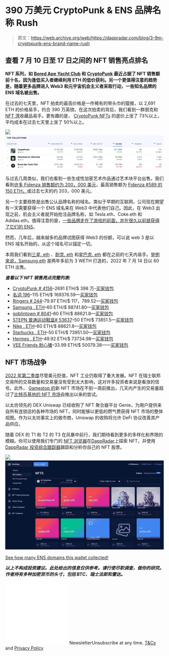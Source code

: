 # 390 万美元 CryptoPunk & ENS 品牌名称 Rush

> 原文：<https://web.archive.org/web/https://dappradar.com/blog/3-9m-cryptopunk-ens-brand-name-rush>

## 查看 7 月 10 日至 17 日之间的 NFT 销售亮点排名

**NFT 系列，如 [Bored Ape Yacht Club](https://web.archive.org/web/20230104011252/https://dappradar.com/hub/nft-explorer/collection/bored-ape-yacht-club) 和 [CryptoPunk](https://web.archive.org/web/20230104011252/https://dappradar.com/hub/nft-explorer/collection/cryptopunks) 最近占据了 NFT 销售额前十名，因为逢低买入者继续利用 ETH 的低价获利。另一个更值得注意的趋势是，随着更多品牌进入 Web3 和元宇宙机会主义者采取行动，一些知名品牌的 ENS 域名被出售。**

在过去的七天里，NFT 拍卖的最高价格是一件稀有的带头巾的猿猴，以 2,691 ETH 的价格易手，约合 390 万英镑。在这次拍卖的背后，我们看到一群朋克和[NFT 湾](https://web.archive.org/web/20230104011252/https://dappradar.com/hub/nft-explorer/collection/bored-ape-yacht-club)收藏品易手。更有趣的是， [CryptoPunk NFTs](https://web.archive.org/web/20230104011252/https://dappradar.com/hub/nft-explorer/collection/cryptopunks) 的底价上涨了 73%以上，平均成本在过去七天里上涨了 50%以上。

![](img/5e005d25e303dc54443b1a1b02a3e193.png)![](img/7af8e834b6734a44b6ca09840716738f.png)

与过去几周类似，我们也看到一些生成性加密艺术作品通过艺术块平台出售。我们看到[许多 Fidenza 销售额约为 200，000 美元](https://web.archive.org/web/20230104011252/https://dappradar.com/nft/sales/2)，最高销售额为 [Fidenza #589 的 150 ETH，](https://web.archive.org/web/20230104011252/https://dappradar.com/hub/assets/eth/0xa7d8d9ef8d8ce8992df33d8b8cf4aebabd5bd270/78000589)或过去七天的约 203，000 美元。

另一个主要趋势是出售公认品牌名称的域名。类似于早期的互联网，公司现在期望有一天需要获得一个 ENS 域名来在 Web3 中代表他们自己。因此，在 Web3 出现之前，机会主义者就开始抢注品牌名称，如 Tesla.eth、Coke.eth 和 Adidas.eth。值得注意的是，[一些品牌走在了游戏的前面，并在很久以前就获得了它们的 ENS](/web/20230104011252/https://dappradar.com/blog/speculators-eye-up-ens-nft-domains/)。

然而，几年后，越来越多的品牌试图获得 Web3 的份额，可以说 web 3 是以 ENS 域名开始的，从这个域名可以锚定一切。

本周我们看到[三星. eth](https://web.archive.org/web/20230104011252/https://dappradar.com/hub/assets/eth/0x57f1887a8bf19b14fc0df6fd9b2acc9af147ea85/32874688416862582133947633994854615433728021352752723391539385381884791098195) 、[耐克. eth](https://web.archive.org/web/20230104011252/https://dappradar.com/hub/assets/eth/0x57f1887a8bf19b14fc0df6fd9b2acc9af147ea85/58229628887636044882372953174745135299233155338052253949785372330985740196460) 和[星巴克. eth](https://web.archive.org/web/20230104011252/https://dappradar.com/hub/assets/eth/0x57f1887a8bf19b14fc0df6fd9b2acc9af147ea85/40274598749731829610336635163447228327862771359534322740478316032012743633643) 都在之前的七天内易手。[举例来说，Samsung.eth](https://web.archive.org/web/20230104011252/https://dappradar.com/hub/assets/eth/0x57f1887a8bf19b14fc0df6fd9b2acc9af147ea85/32874688416862582133947633994854615433728021352752723391539385381884791098195) 是两年多前为 3 WETH 打造的，2022 年 7 月 14 日以 60 ETH 出售。

***查看以下 NFT 销售亮点完整列表:***

*   [CryptoPunk # 4156](https://web.archive.org/web/20230104011252/https://dappradar.com/hub/assets/eth/0xb47e3cd837ddf8e4c57f05d70ab865de6e193bbb/4156)–2691 ETH/$ 398 万-[买家钱包](https://web.archive.org/web/20230104011252/https://dappradar.com/hub/wallet/eth/0x67954ac510255b6b3724073022196b67bdf260b6)
*   [名词 196](https://web.archive.org/web/20230104011252/https://dappradar.com/hub/assets/eth/0x9c8ff314c9bc7f6e59a9d9225fb22946427edc03/196)–115 ETH/$ 169376.59—[买家钱包](https://web.archive.org/web/20230104011252/https://dappradar.com/hub/wallet/eth/0xf476cd75be8fdd197ae0b466a2ec2ae44da41897)
*   [Ringers # 244](https://web.archive.org/web/20230104011252/https://dappradar.com/hub/assets/eth/0xa7d8d9ef8d8ce8992df33d8b8cf4aebabd5bd270/13000244)–79.97 ETH/$ 117，789.52—[买家钱包](https://web.archive.org/web/20230104011252/https://dappradar.com/hub/wallet/eth/0x6478b1a936882d1a59222094d9cf2ee37c7044de)
*   [Samsung . ETH](https://web.archive.org/web/20230104011252/https://dappradar.com/hub/assets/eth/0x57f1887a8bf19b14fc0df6fd9b2acc9af147ea85/32874688416862582133947633994854615433728021352752723391539385381884791098195)–60 ETH/$ 88741.80—[买家钱包](https://web.archive.org/web/20230104011252/https://dappradar.com/hub/wallet/eth/0x542f0c3f91a75500bb446a105f468ed1297fb5d2)
*   [goblintown # 8041](https://web.archive.org/web/20230104011252/https://dappradar.com/hub/assets/eth/0xbce3781ae7ca1a5e050bd9c4c77369867ebc307e/8041)–60 ETH/$ 88621.8—[买家钱包](https://web.archive.org/web/20230104011252/https://dappradar.com/hub/wallet/eth/0x64ac64ab7791941c946a5f6685acd61a6d10a09b)
*   [STEPN 普通运动鞋盒# 53637](https://web.archive.org/web/20230104011252/https://dappradar.com/hub/assets/eth/0x495f947276749ce646f68ac8c248420045cb7b5e/31286089499503741959782111886512120281924005796691348909683106023547626061825)–50 ETH/$ 73851.5—[买家钱包](https://web.archive.org/web/20230104011252/https://dappradar.com/hub/wallet/eth/0x039284618ec890ab5b4911103e8da52acc0ce032)
*   [Nike . ETH](https://web.archive.org/web/20230104011252/https://dappradar.com/hub/assets/eth/0x57f1887a8bf19b14fc0df6fd9b2acc9af147ea85/58229628887636044882372953174745135299233155338052253949785372330985740196460)–60 ETH/$ 88621.8—[买家钱包](https://web.archive.org/web/20230104011252/https://dappradar.com/hub/wallet/eth/0x02eca8cc78b7d30c1ac5e16988ed2c8a9da658d6)
*   [Starbucks . ETH](https://web.archive.org/web/20230104011252/https://dappradar.com/hub/assets/eth/0x57f1887a8bf19b14fc0df6fd9b2acc9af147ea85/40274598749731829610336635163447228327862771359534322740478316032012743633643)–50 ETH/$ 73951.50—[买家钱包](https://web.archive.org/web/20230104011252/https://dappradar.com/hub/wallet/eth/0x542f0c3f91a75500bb446a105f468ed1297fb5d2)
*   [Hermes . ETH](https://web.archive.org/web/20230104011252/https://dappradar.com/hub/assets/eth/0x57f1887a8bf19b14fc0df6fd9b2acc9af147ea85/89566425882748699877128164990444504151305942551129198197159746136842287282935)–49.92 ETH/$ 73734.98—[买家钱包](https://web.archive.org/web/20230104011252/https://dappradar.com/hub/wallet/eth/0x02eca8cc78b7d30c1ac5e16988ed2c8a9da658d6)
*   [VEE Friends 耐心猪](https://web.archive.org/web/20230104011252/https://dappradar.com/hub/assets/eth/0xa3aee8bce55beea1951ef834b99f3ac60d1abeeb/6956)–33.99 ETH/$ 50079.38——[买家钱包](https://web.archive.org/web/20230104011252/https://dappradar.com/hub/wallet/eth/0x2e7336d17d1276b281cab22174981036c3e4fbc8)

## NFT 市场战争

[2022 年第二季度](https://web.archive.org/web/20230104011252/https://dappradar.com/blog/dapp-industry-report-q2-nfts-and-web3-games-keep-enduring-market-conditions-as-shockwaves-from-the-terra-collapse-reach-cefi-and-vcs)尽管美元贬值，NFT 工业仍取得了重大发展。NFT 在瑞士联邦交易所的交易数量和交易量没有受到太大影响，这对许多投资者来说是看涨的信号。此外， [Gamestop 的](/web/20230104011252/https://dappradar.com/blog/gamestop-preparing-to-open-nft-marketplace/)新 NFT 市场在不到一周前推出，几天内产生的交易量超过了[比特币基地的 NFT 市场](/web/20230104011252/https://dappradar.com/blog/coinbase-nft-marketplace-anti-climax/)自推出以来的尝试。

以太坊领先的 DEX Uniswap 已经收购了 NFT 聚合器平台 Genie，为用户提供来自所有连锁店的各种市场的 NFT，同时能够以更低的燃气费获得 NFT 市场的整体视图。作为以太坊事实上的做市商，Uniswap 的收购将允许 DeFi 协议改善其产品供应。

随着 DEX 的 T1 和 T2 的 T3 在风暴中前行，我们期待看到更多的多样化和界限的模糊。你可以使用我们专门的 [NFT 浏览器](https://web.archive.org/web/20230104011252/https://dappradar.com/nft)在[DappRadar](https://web.archive.org/web/20230104011252/https://dappradar.com/nft)上探索 NFT，并使用 [DappRadar 投资组合跟踪器](https://web.archive.org/web/20230104011252/https://dappradar.com/hub/wallet)跟踪和分析你自己的 NFT 股票。

![](img/9eac5b7a30ba416fe704a4d37cac8c36.png)![](img/5909f65558d421a0ef186a8a208a4c07.png)

[See how many ENS domains this wallet collected!](https://web.archive.org/web/20230104011252/https://dappradar.com/hub/wallet/eth/0x542f0c3f91a75500bb446a105f468ed1297fb5d2/nfts)

***以上不构成投资建议。此处给出的信息仅供参考。请行使尽职调查，做你的研究。作者持有多种加密货币的头寸，包括 BTC、瑞士法郎和雷达。***

![](img/6d5a4a2d609c56e1a5771717e54ba759.png) NewsletterUnsubscribe at any time. [T&Cs](https://web.archive.org/web/20230104011252/https://dappradar.com/terms) and [Privacy Policy](https://web.archive.org/web/20230104011252/https://dappradar.com/privacy-policy)